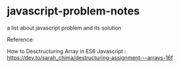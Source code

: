 # javascript-problem-notes
a list about javascript problem and its solution

Reference:

How to Desctructuring Array in ES6 Javascript : https://dev.to/sarah_chima/destructuring-assignment---arrays-16f
